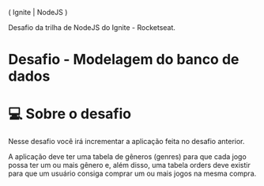 ( Ignite | NodeJS )

Desafio da trilha de NodeJS do Ignite - Rocketseat.

# Desafio - Modelagem do banco de dados

# 💻 Sobre o desafio

Nesse desafio você irá incrementar a aplicação feita no desafio anterior.

A aplicação deve ter uma tabela de gêneros (genres) para que cada jogo possa ter um ou mais gênero e, além disso, uma tabela orders deve existir para que um usuário consiga comprar um ou mais jogos na mesma compra.
